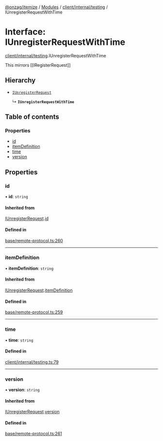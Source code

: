 [@onzag/itemize](../README.md) / [Modules](../modules.md) / [client/internal/testing](../modules/client_internal_testing.md) / IUnregisterRequestWithTime

# Interface: IUnregisterRequestWithTime

[client/internal/testing](../modules/client_internal_testing.md).IUnregisterRequestWithTime

This mirrors [[IRegisterRequest]]

## Hierarchy

- [`IUnregisterRequest`](base_remote_protocol.IUnregisterRequest.md)

  ↳ **`IUnregisterRequestWithTime`**

## Table of contents

### Properties

- [id](client_internal_testing.IUnregisterRequestWithTime.md#id)
- [itemDefinition](client_internal_testing.IUnregisterRequestWithTime.md#itemdefinition)
- [time](client_internal_testing.IUnregisterRequestWithTime.md#time)
- [version](client_internal_testing.IUnregisterRequestWithTime.md#version)

## Properties

### id

• **id**: `string`

#### Inherited from

[IUnregisterRequest](base_remote_protocol.IUnregisterRequest.md).[id](base_remote_protocol.IUnregisterRequest.md#id)

#### Defined in

[base/remote-protocol.ts:260](https://github.com/onzag/itemize/blob/59702dd5/base/remote-protocol.ts#L260)

___

### itemDefinition

• **itemDefinition**: `string`

#### Inherited from

[IUnregisterRequest](base_remote_protocol.IUnregisterRequest.md).[itemDefinition](base_remote_protocol.IUnregisterRequest.md#itemdefinition)

#### Defined in

[base/remote-protocol.ts:259](https://github.com/onzag/itemize/blob/59702dd5/base/remote-protocol.ts#L259)

___

### time

• **time**: `string`

#### Defined in

[client/internal/testing.ts:79](https://github.com/onzag/itemize/blob/59702dd5/client/internal/testing.ts#L79)

___

### version

• **version**: `string`

#### Inherited from

[IUnregisterRequest](base_remote_protocol.IUnregisterRequest.md).[version](base_remote_protocol.IUnregisterRequest.md#version)

#### Defined in

[base/remote-protocol.ts:261](https://github.com/onzag/itemize/blob/59702dd5/base/remote-protocol.ts#L261)
